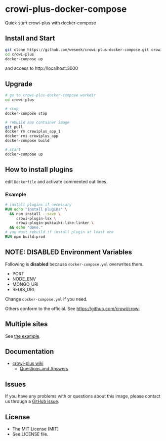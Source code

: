 crowi-plus-docker-compose
=========================

Quick start crowi-plus with docker-compose

Install and Start
------------------

```bash
git clone https://github.com/weseek/crowi-plus-docker-compose.git crowi-plus
cd crowi-plus
docker-compose up
```

and access to http://localhost:3000


Upgrade
-------

```bash
# go to crowi-plus-docker-compose workdir
cd crowi-plus

# stop
docker-compose stop

# rebuild app container image
git pull
docker rm crowiplus_app_1
docker rmi crowiplus_app
docker-compose build

# start
docker-compose up
```

How to install plugins
-----------------------

edit `Dockerfile` and activate commented out lines.

### Example

```dockerfile
# install plugins if necessary
RUN echo "install plugins" \
  && npm install --save \
     crowi-plugin-lsx \
     crowi-plugin-pukiwiki-like-linker \
  && echo "done."
# you must rebuild if install plugin at least one
RUN npm build:prod
```

NOTE: DISABLED Environment Variables
-------------------------------------

Following is **disabled** because `docker-compose.yml` overwrites them.

- PORT
- NODE_ENV
- MONGO_URI
- REDIS_URL

Change `docker-compose.yml` if you need.

Others conform to the official.
See https://github.com/crowi/crowi


Multiple sites
--------------

See [the example](https://github.com/weseek/crowi-plus-docker-compose/tree/master/examples/multi-app).


Documentation
--------------

* [crowi-plus wiki](https://github.com/weseek/crowi-plus/wiki)
  * [Questions and Answers](https://github.com/weseek/crowi-plus/wiki/Questions-and-Answers)
  
  
Issues
------

If you have any problems with or questions about this image, please contact us through a [GitHub issue](https://github.com/weseek/crowi-plus-docker-compose/issues).


License
---------

* The MIT License (MIT)
* See LICENSE file.
